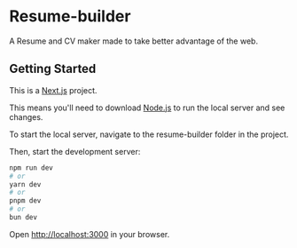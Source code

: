 # Resume-builder

A Resume and CV maker made to take better advantage of the web.

## Getting Started

This is a [Next.js](https://nextjs.org) project.

This means you'll need to download [Node.js](https://nodejs.org/en/download/) to run the local server and see changes.

To start the local server, navigate to the resume-builder folder in the project.

Then, start the development server:

```bash
npm run dev
# or
yarn dev
# or
pnpm dev
# or
bun dev
```

Open [http://localhost:3000](http://localhost:3000) in your browser.

